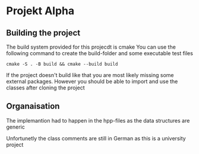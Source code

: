 # Projekt Alpha

## Building the project
The build system provided for this projecdt is cmake
You can use the following command to create the build-folder and some
executable test files
```
cmake -S . -B build && cmake --build build
```


If the project doesn't build like that you are most likely missing some external packages. However you should be able to import and use the classes after cloning the project


## Organaisation
The implemantion had to happen in the hpp-files as the data structures are generic

Unfortunetly the class comments are still in German as this is a university project
